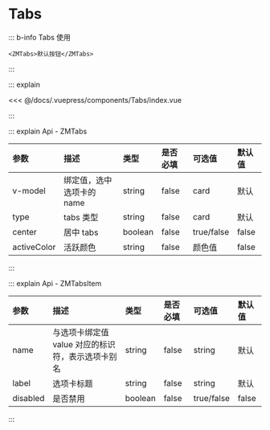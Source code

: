 <!--
 * @abstract: JianJie
 * @version: 0.0.1
 * @Author: bhabgs
 * @Date: 2019-12-05 13:32:35
 * @LastEditors: bhabgs
 * @LastEditTime: 2019-12-17 11:29:40
 -->

# Tabs

::: b-info Tabs 使用

```vue
<ZMTabs>默认按钮</ZMTabs>
```

:::

::: explain

<templateMobile name="Tabs-index">

<<< @/docs/.vuepress/components/Tabs/index.vue

</templateMobile>
:::

::: explain Api - ZMTabs

| 参数        | 描述                      | 类型    | 是否必填 | 可选值     | 默认值 |
| :---------- | :------------------------ | :------ | :------- | :--------- | :----- |
| v-model     | 绑定值，选中选项卡的 name | string  | false    | card       | 默认   |
| type        | tabs 类型                 | string  | false    | card       | 默认   |
| center      | 居中 tabs                 | boolean | false    | true/false | false  |
| activeColor | 活跃颜色                  | string  | false    | 颜色值     | false  |

:::

::: explain Api - ZMTabsItem

| 参数     | 描述                                              | 类型    | 是否必填 | 可选值     | 默认值 |
| :------- | :------------------------------------------------ | :------ | :------- | :--------- | :----- |
| name     | 与选项卡绑定值 value 对应的标识符，表示选项卡别名 | string  | false    | string     | 默认   |
| label    | 选项卡标题                                        | string  | false    | string     | 默认   |
| disabled | 是否禁用                                          | boolean | false    | true/false | false  |

:::
